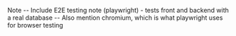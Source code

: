 Note -- Include E2E testing note (playwright) - tests front and backend with a real database
     -- Also mention chromium, which is what playwright uses for browser testing